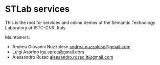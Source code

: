 # STLab services
This is the root for services and online demos of the Semantic Technology Laboratory of ISTC-CNR, Italy.

Maintainers:

* Andrea Giovanni Nuzzolese <andrea.nuzzolese@gmail.com>
* Luigi Asprino <lgu.spree@gmail.com>
* Alessandro Russo <alessandro.russo.it@gmail.com>
